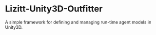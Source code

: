 # Lizitt-Unity3D-Outfitter
A simple framework for defining and managing run-time agent models in Unity3D.
